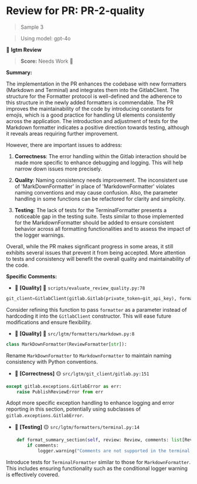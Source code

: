 # Review for PR: PR-2-quality

> Sample 3

> Using model: gpt-4o


🦉 **lgtm Review**

> **Score:** Needs Work 🔧

**Summary:**

The implementation in the PR enhances the codebase with new formatters (Markdown and Terminal) and integrates them into the GitlabClient. The structure for the Formatter protocol is well-defined and the adherence to this structure in the newly added formatters is commendable. The PR improves the maintainability of the code by introducing constants for emojis, which is a good practice for handling UI elements consistently across the application. The introduction and adjustment of tests for the Markdown formatter indicates a positive direction towards testing, although it reveals areas requiring further improvement.

However, there are important issues to address:

1. **Correctness**: The error handling within the Gitlab interaction should be made more specific to enhance debugging and logging. This will help narrow down issues more precisely.

2. **Quality**: Naming consistency needs improvement. The inconsistent use of 'MarkDownFormatter' in place of 'MarkdownFormatter' violates naming conventions and may cause confusion. Also, the parameter handling in some functions can be refactored for clarity and simplicity.

3. **Testing**: The lack of tests for the TerminalFormatter presents a noticeable gap in the testing suite. Tests similar to those implemented for the MarkdownFormatter should be added to ensure consistent behavior across all formatting functionalities and to assess the impact of the logger warnings.

Overall, while the PR makes significant progress in some areas, it still exhibits several issues that prevent it from being accepted. More attention to tests and consistency will benefit the overall quality and maintainability of the code.

**Specific Comments:**

- 🦉 **[Quality]** 🔵 `scripts/evaluate_review_quality.py:78`




```python
git_client=GitlabClient(gitlab.Gitlab(private_token=git_api_key), formatter=MarkDownFormatter()),
```


Consider refining this function to pass `formatter` as a parameter instead of hardcoding it into the `GitlabClient` constructor. This will ease future modifications and ensure flexibility.

- 🦉 **[Quality]** 🔵 `src/lgtm/formatters/markdown.py:8`




```python
class MarkDownFormatter(ReviewFormatter[str]):
```


Rename `MarkDownFormatter` to `MarkdownFormatter` to maintain naming consistency with Python conventions.

- 🦉 **[Correctness]** 🟡 `src/lgtm/git_client/gitlab.py:151`




```python
except gitlab.exceptions.GitlabError as err:
    raise PublishReviewError from err
```


Adopt more specific exception handling to enhance logging and error reporting in this section, potentially using subclasses of `gitlab.exceptions.GitlabError`.

- 🦉 **[Testing]** 🟡 `src/lgtm/formatters/terminal.py:14`




```python
    def format_summary_section(self, review: Review, comments: list[ReviewComment] | None = None) -> Panel:
        if comments:
            logger.warning("Comments are not supported in the terminal formatter summary section")
```


Introduce tests for `TerminalFormatter` similar to those for `MarkdownFormatter`. This includes ensuring functionality such as the conditional logger warning is effectively covered.